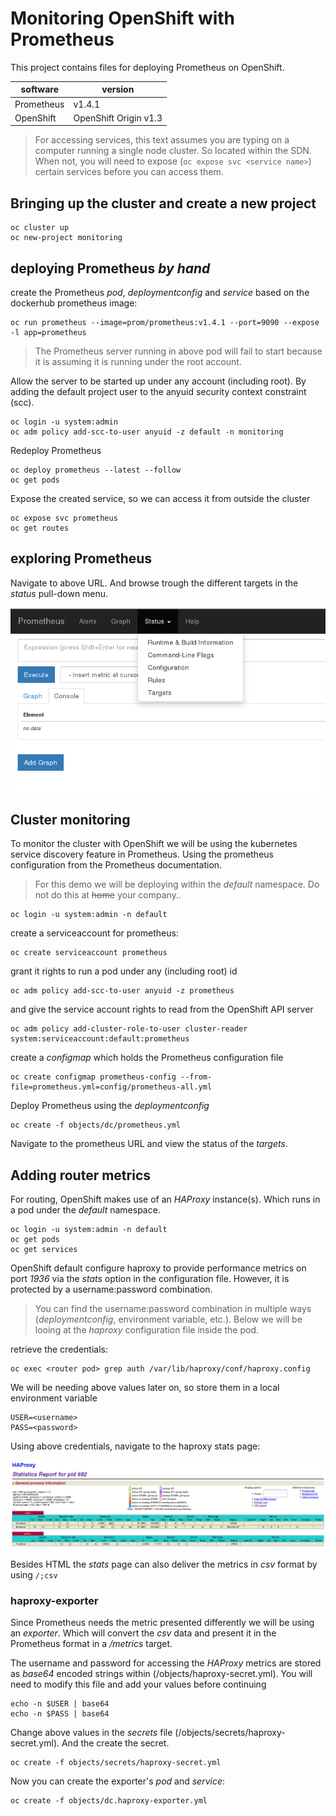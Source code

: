 # Monitoring OpenShift with Prometheus

This project contains files for deploying Prometheus on OpenShift.

| software        | version                  |
|-----------------|--------------------------|
|Prometheus       | v1.4.1                   |
|OpenShift        | OpenShift Origin v1.3    |

> For accessing services, this text assumes you are typing on a computer running a single node cluster.
> So located within the SDN.
> When not, you will need to expose (`oc expose svc <service name>`) certain services before you can access them.

## Bringing up the cluster and create a new project

```code
oc cluster up
oc new-project monitoring
```

## deploying Prometheus  *by hand*

create the Prometheus *pod*, *deploymentconfig* and *service* based on the dockerhub prometheus image:

```code
oc run prometheus --image=prom/prometheus:v1.4.1 --port=9090 --expose -l app=prometheus
```

> The Prometheus server running in above pod will fail to start because it is assuming it is running under the root account.

Allow the server to be started up under any account (including root).
By adding the default project user to the anyuid security context constraint (scc).

```code
oc login -u system:admin
oc adm policy add-scc-to-user anyuid -z default -n monitoring
```

Redeploy Prometheus

```code
oc deploy prometheus --latest --follow
oc get pods
``` 

Expose the created service, so we can access it from outside the cluster

```code
oc expose svc prometheus
oc get routes
```

## exploring Prometheus

Navigate to above URL.
And browse trough the different targets in the *status* pull-down menu.

![prometheus screenshot](/screenshots/prometheus-screenshot-1.png)

## Cluster monitoring

To monitor the cluster with OpenShift we will be using the kubernetes service discovery feature in Prometheus.
Using the prometheus configuration from the Prometheus documentation.

> For this demo we will be deploying within the *default* namespace.
> Do not do this at ~~home~~ your company..

```code
oc login -u system:admin -n default
```

create a serviceaccount for prometheus:
```code
oc create serviceaccount prometheus
```

grant it rights to run a pod under any (including root) id
```code
oc adm policy add-scc-to-user anyuid -z prometheus
```

and give the service account rights to read from the OpenShift API server
```code
oc adm policy add-cluster-role-to-user cluster-reader system:serviceaccount:default:prometheus
```

create a *configmap* which holds the Prometheus configuration file

```code
oc create configmap prometheus-config --from-file=prometheus.yml=config/prometheus-all.yml
```

Deploy Prometheus using the *deploymentconfig*

```code
oc create -f objects/dc/prometheus.yml
```

Navigate to the prometheus URL and view the status of the *targets*.

## Adding router metrics

For routing, OpenShift makes use of an *HAProxy* instance(s).
Which runs in a pod under the *default* namespace.

```code
oc login -u system:admin -n default
oc get pods
oc get services
```

OpenShift default configure haproxy to provide performance metrics on port *1936* via the *stats* option in the configuration file.
However, it is protected by a username:password combination.

> You can find the username:password combination in multiple ways (*deploymentconfig*, environment variable, etc.).
> Below we will be looing at the *haproxy* configuration file inside the pod.

retrieve the credentials:

```code
oc exec <router pod> grep auth /var/lib/haproxy/conf/haproxy.config
```

We will be needing above values later on, so store them in a local environment variable

```code
USER=<username>
PASS=<password>
```

Using above credentials, navigate to the haproxy stats page:

![haproxy statistics screenshot](/screenshots/haproxy-stats-screenshot.png)

Besides HTML the *stats* page can also deliver the metrics in *csv* format by using `/;csv`

### haproxy-exporter

Since Prometheus needs the metric presented differently we will be using an *exporter*. Which will convert the *csv* data and present it in the Prometheus format in a */metrics* target.

The username and password for accessing the *HAProxy* metrics are stored as *base64* encoded strings within (/objects/haproxy-secret.yml).
You will need to modify this file and add your values before continuing

```code
echo -n $USER | base64
echo -n $PASS | base64
```

Change above values in the *secrets* file (/objects/secrets/haproxy-secret.yml).
And the create the secret.

```code
oc create -f objects/secrets/haproxy-secret.yml
```

Now you can create the exporter's *pod* and *service*:

```code
oc create -f objects/dc.haproxy-exporter.yml
```
